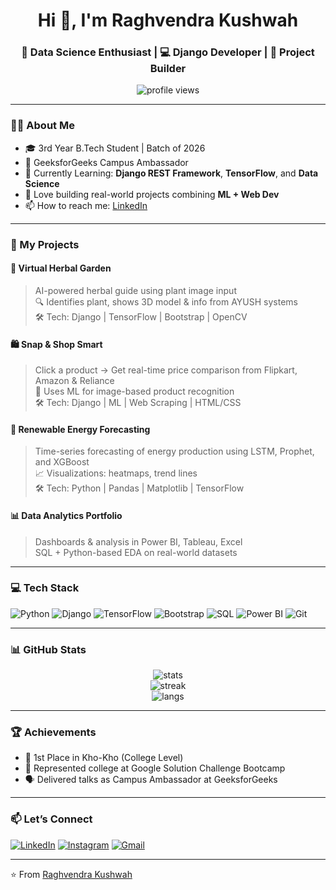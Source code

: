 <h1 align="center">Hi 👋, I'm Raghvendra Kushwah</h1>
<h3 align="center">🧠 Data Science Enthusiast | 💻 Django Developer | 🚀 Project Builder</h3>

<p align="center">
  <img src="https://komarev.com/ghpvc/?username=Rajk0808&label=Profile%20views&color=0e75b6&style=flat" alt="profile views" />
</p>

---

### 🧑‍💻 About Me

- 🎓 3rd Year B.Tech Student | Batch of 2026  
- 💼 GeeksforGeeks Campus Ambassador  
- 🌱 Currently Learning: **Django REST Framework**, **TensorFlow**, and **Data Science**
- 🧪 Love building real-world projects combining **ML + Web Dev**
- 📫 How to reach me: [LinkedIn](https://www.linkedin.com/in/raghvendrakushwah)

---

### 🚀 My Projects

#### 🌿 Virtual Herbal Garden
> AI-powered herbal guide using plant image input  
> 🔍 Identifies plant, shows 3D model & info from AYUSH systems  
> 🛠 Tech: Django | TensorFlow | Bootstrap | OpenCV

#### 🛍️ Snap & Shop Smart
> Click a product → Get real-time price comparison from Flipkart, Amazon & Reliance  
> 🧠 Uses ML for image-based product recognition  
> 🛠 Tech: Django | ML | Web Scraping | HTML/CSS

#### 🔋 Renewable Energy Forecasting
> Time-series forecasting of energy production using LSTM, Prophet, and XGBoost  
> 📈 Visualizations: heatmaps, trend lines  
> 🛠 Tech: Python | Pandas | Matplotlib | TensorFlow

#### 📊 Data Analytics Portfolio
> Dashboards & analysis in Power BI, Tableau, Excel  
> SQL + Python-based EDA on real-world datasets

---

### 💻 Tech Stack

![Python](https://img.shields.io/badge/-Python-3776AB?style=flat&logo=python&logoColor=white)
![Django](https://img.shields.io/badge/-Django-092E20?style=flat&logo=django&logoColor=white)
![TensorFlow](https://img.shields.io/badge/-TensorFlow-FF6F00?style=flat&logo=tensorflow&logoColor=white)
![Bootstrap](https://img.shields.io/badge/-Bootstrap-7952B3?style=flat&logo=bootstrap&logoColor=white)
![SQL](https://img.shields.io/badge/-SQL-4479A1?style=flat&logo=mysql&logoColor=white)
![Power BI](https://img.shields.io/badge/-PowerBI-F2C811?style=flat&logo=powerbi&logoColor=black)
![Git](https://img.shields.io/badge/-Git-F05032?style=flat&logo=git&logoColor=white)

---

### 📊 GitHub Stats

<p align="center">
  <img src="https://github-readme-stats.vercel.app/api?username=Rajk0808&show_icons=true&theme=radical" alt="stats" />
  <br>
  <img src="https://github-readme-streak-stats.herokuapp.com/?user=Rajk0808&theme=radical" alt="streak" />
  <br>
  <img src="https://github-readme-stats.vercel.app/api/top-langs/?username=Rajk0808&layout=compact&theme=radical" alt="langs" />
</p>

---

### 🏆 Achievements

- 🥇 1st Place in Kho-Kho (College Level)  
- 🤝 Represented college at Google Solution Challenge Bootcamp  
- 🗣️ Delivered talks as Campus Ambassador at GeeksforGeeks  

---

### 📫 Let’s Connect

[![LinkedIn](https://img.shields.io/badge/-LinkedIn-0A66C2?style=flat&logo=linkedin&logoColor=white)](https://linkedin.com/in/raghvendrakushwah)
[![Instagram](https://img.shields.io/badge/-Instagram-E4405F?style=flat&logo=instagram&logoColor=white)](https://instagram.com/_kushwah_raj_)
[![Gmail](https://img.shields.io/badge/-Gmail-D14836?style=flat&logo=gmail&logoColor=white)](mailto:raghvendrakushwah701@gmail.com)

---

⭐️ From [Raghvendra Kushwah](https://github.com/Rajk0808)
